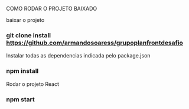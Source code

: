 COMO RODAR O PROJETO BAIXADO

baixar o projeto
### git clone install https://github.com/armandosoaress/grupoplanfrontdesafio


Instalar todas as dependencias indicada pelo package.json
### npm install

Rodar o projeto React 
### npm start
